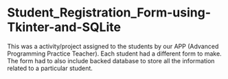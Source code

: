 # Student_Registration_Form-using-Tkinter-and-SQLite
This was a activity/project assigned to the students by our APP (Advanced Programming Practice Teacher). Each student had a different form to make. The form had to also include backed database to store all the information related to a particular student.

